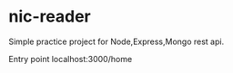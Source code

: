 # nic-reader
Simple practice project for Node,Express,Mongo rest api. 

Entry point localhost:3000/home
